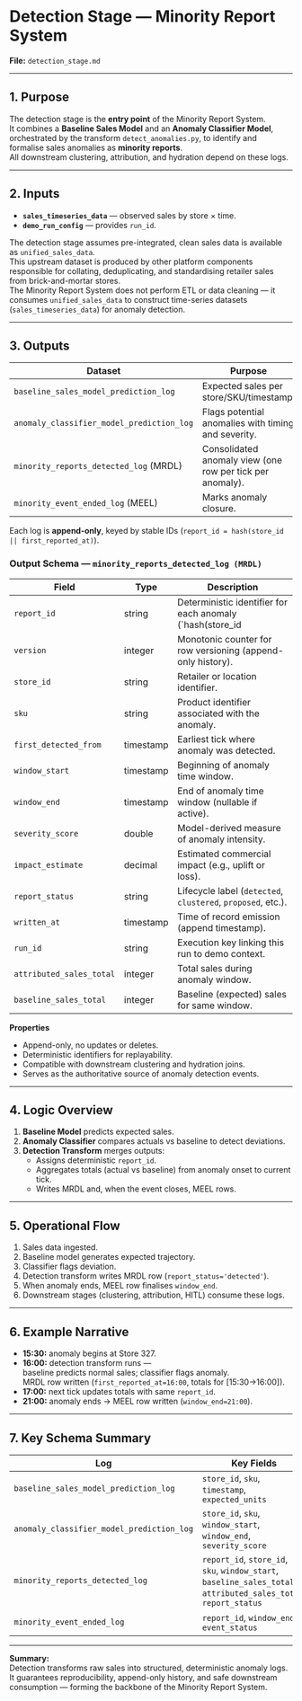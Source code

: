 # Detection Stage — Minority Report System  
**File:** `detection_stage.md`  

---

## 1. Purpose  
The detection stage is the **entry point** of the Minority Report System.  
It combines a **Baseline Sales Model** and an **Anomaly Classifier Model**, orchestrated by the transform `detect_anomalies.py`, to identify and formalise sales anomalies as **minority reports**.  
All downstream clustering, attribution, and hydration depend on these logs.

---

## 2. Inputs  
- **`sales_timeseries_data`** — observed sales by store × time.  
- **`demo_run_config`** — provides `run_id`.  

The detection stage assumes pre-integrated, clean sales data is available as `unified_sales_data`.  
This upstream dataset is produced by other platform components responsible for collating, deduplicating, and standardising retailer sales from brick-and-mortar stores.  
The Minority Report System does not perform ETL or data cleaning — it consumes `unified_sales_data` to construct time-series datasets (`sales_timeseries_data`) for anomaly detection.

---

## 3. Outputs  
| Dataset | Purpose |
|----------|----------|
| `baseline_sales_model_prediction_log` | Expected sales per store/SKU/timestamp. |
| `anomaly_classifier_model_prediction_log` | Flags potential anomalies with timing and severity. |
| `minority_reports_detected_log` (MRDL) | Consolidated anomaly view (one row per tick per anomaly). |
| `minority_event_ended_log` (MEEL) | Marks anomaly closure. |

Each log is **append-only**, keyed by stable IDs (`report_id = hash(store_id || first_reported_at)`).

### Output Schema — `minority_reports_detected_log (MRDL)`

| Field | Type | Description |
|--------|------|-------------|
| `report_id` | string | Deterministic identifier for each anomaly (`hash(store_id || first_detected_from)`). |
| `version` | integer | Monotonic counter for row versioning (append-only history). |
| `store_id` | string | Retailer or location identifier. |
| `sku` | string | Product identifier associated with the anomaly. |
| `first_detected_from` | timestamp | Earliest tick where anomaly was detected. |
| `window_start` | timestamp | Beginning of anomaly time window. |
| `window_end` | timestamp | End of anomaly time window (nullable if active). |
| `severity_score` | double | Model-derived measure of anomaly intensity. |
| `impact_estimate` | decimal | Estimated commercial impact (e.g., uplift or loss). |
| `report_status` | string | Lifecycle label (`detected`, `clustered`, `proposed`, etc.). |
| `written_at` | timestamp | Time of record emission (append timestamp). |
| `run_id` | string | Execution key linking this run to demo context. |
| `attributed_sales_total` | integer | Total sales during anomaly window. |
| `baseline_sales_total` | integer | Baseline (expected) sales for same window. |

**Properties**
- Append-only, no updates or deletes.  
- Deterministic identifiers for replayability.  
- Compatible with downstream clustering and hydration joins.  
- Serves as the authoritative source of anomaly detection events.

---

## 4. Logic Overview  
1. **Baseline Model** predicts expected sales.  
2. **Anomaly Classifier** compares actuals vs baseline to detect deviations.  
3. **Detection Transform** merges outputs:  
   - Assigns deterministic `report_id`.  
   - Aggregates totals (actual vs baseline) from anomaly onset to current tick.  
   - Writes MRDL and, when the event closes, MEEL rows.

---

## 5. Operational Flow  
1. Sales data ingested.  
2. Baseline model generates expected trajectory.  
3. Classifier flags deviation.  
4. Detection transform writes MRDL row (`report_status='detected'`).  
5. When anomaly ends, MEEL row finalises `window_end`.  
6. Downstream stages (clustering, attribution, HITL) consume these logs.

---

## 6. Example Narrative  
- **15:30:** anomaly begins at Store 327.  
- **16:00:** detection transform runs —  
  baseline predicts normal sales; classifier flags anomaly.  
  MRDL row written (`first_reported_at=16:00`, totals for [15:30→16:00]).  
- **17:00:** next tick updates totals with same `report_id`.  
- **21:00:** anomaly ends → MEEL row written (`window_end=21:00`).  

---

## 7. Key Schema Summary  
| Log | Key Fields | Notes |
|-----|-------------|-------|
| `baseline_sales_model_prediction_log` | `store_id`, `sku`, `timestamp`, `expected_units` | Baseline reference. |
| `anomaly_classifier_model_prediction_log` | `store_id`, `sku`, `window_start`, `window_end`, `severity_score` | Anomaly signal. |
| `minority_reports_detected_log` | `report_id`, `store_id`, `sku`, `window_start`, `baseline_sales_total`, `attributed_sales_total`, `report_status` | Authoritative anomaly record. |
| `minority_event_ended_log` | `report_id`, `window_end`, `event_status` | Closure marker. |

---

**Summary:**  
Detection transforms raw sales into structured, deterministic anomaly logs.  
It guarantees reproducibility, append-only history, and safe downstream consumption — forming the backbone of the Minority Report System.
